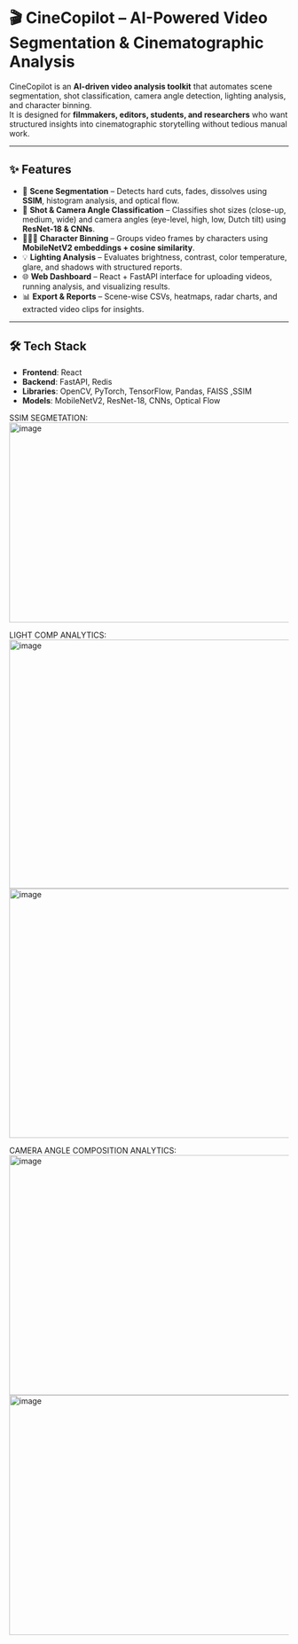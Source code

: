 # 🎬 CineCopilot – AI-Powered Video Segmentation & Cinematographic Analysis  

CineCopilot is an **AI-driven video analysis toolkit** that automates scene segmentation, shot classification, camera angle detection, lighting analysis, and character binning.  
It is designed for **filmmakers, editors, students, and researchers** who want structured insights into cinematographic storytelling without tedious manual work.  

---

## ✨ Features
- 🎥 **Scene Segmentation** – Detects hard cuts, fades, dissolves using **SSIM**, histogram analysis, and optical flow.  
- 📸 **Shot & Camera Angle Classification** – Classifies shot sizes (close-up, medium, wide) and camera angles (eye-level, high, low, Dutch tilt) using **ResNet-18 & CNNs**.  
- 🧑‍🤝‍🧑 **Character Binning** – Groups video frames by characters using **MobileNetV2 embeddings + cosine similarity**.  
- 💡 **Lighting Analysis** – Evaluates brightness, contrast, color temperature, glare, and shadows with structured reports.  
- 🌐 **Web Dashboard** – React + FastAPI interface for uploading videos, running analysis, and visualizing results.  
- 📊 **Export & Reports** – Scene-wise CSVs, heatmaps, radar charts, and extracted video clips for insights.  

---

## 🛠️ Tech Stack
- **Frontend**: React  
- **Backend**: FastAPI, Redis  
- **Libraries**: OpenCV, PyTorch, TensorFlow, Pandas, FAISS ,SSIM 
- **Models**: MobileNetV2, ResNet-18, CNNs, Optical Flow  

SSIM SEGMETATION:
<img width="873" height="361" alt="image" src="https://github.com/user-attachments/assets/ff2f032b-6ffe-455a-954b-a04c7678e1a0" />

LIGHT COMP ANALYTICS:
<img width="940" height="449" alt="image" src="https://github.com/user-attachments/assets/f52357b8-42ca-4ebe-b842-e144d8b49aae" />
<img width="940" height="450" alt="image" src="https://github.com/user-attachments/assets/487909b2-dbd6-4ff4-b0f1-9662d1087b77" />

CAMERA ANGLE COMPOSITION ANALYTICS:
<img width="940" height="433" alt="image" 
  src="https://github.com/user-attachments/assets/37afa7e0-30f8-425e-b5db-aff7c5c88292" />
  <img width="940" height="433" alt="image" src="https://github.com/user-attachments/assets/91095cef-094c-45b3-987d-0450415907df" />






